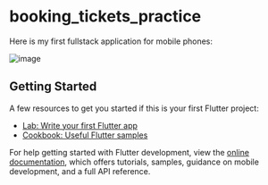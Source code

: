 # booking_tickets_practice

Here is my first fullstack application for mobile phones:

![image](https://github.com/user-attachments/assets/86d40a62-149b-4988-9e41-236208a0bc25)

## Getting Started

A few resources to get you started if this is your first Flutter project:

- [Lab: Write your first Flutter app](https://docs.flutter.dev/get-started/codelab)
- [Cookbook: Useful Flutter samples](https://docs.flutter.dev/cookbook)

For help getting started with Flutter development, view the
[online documentation](https://docs.flutter.dev/), which offers tutorials,
samples, guidance on mobile development, and a full API reference.

